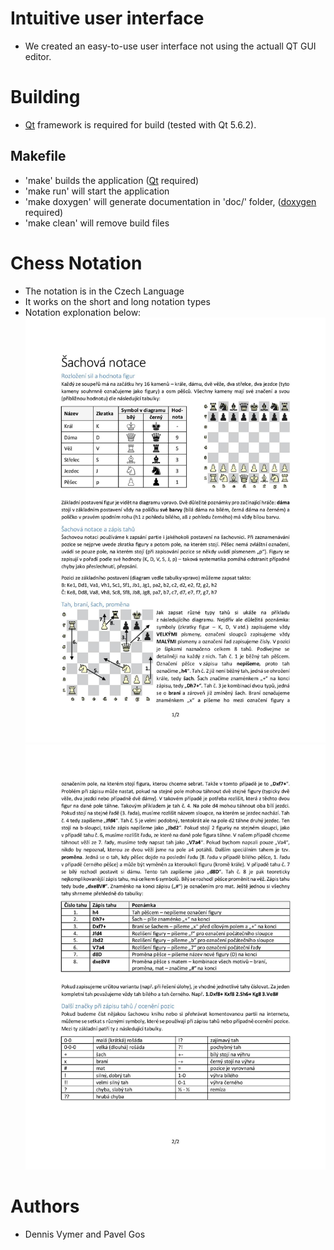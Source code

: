 # Intuitive user interface
- We created an easy-to-use user interface not using the actuall QT GUI editor.

# Building
- [Qt](https://www.qt.io/) framework is required for build (tested with Qt 5.6.2).

## Makefile
- 'make' builds the application ([Qt](https://www.qt.io/) required)
- 'make run' will start the application
- 'make doxygen' will generate documentation in 'doc/' folder, ([doxygen](http://www.stack.nl/~dimitri/doxygen/) required)
- 'make clean' will remove build files
    
# Chess Notation
- The notation is in the Czech Language
- It works on the short and long notation types
- Notation explonation below:
![](imgs/sachova_notace-page-001.jpg)
![](imgs/sachova_notace-page-002.jpg)

# Authors
- Dennis Vymer and Pavel Gos
